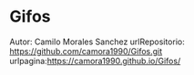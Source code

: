 # Gifos
Autor: Camilo Morales Sanchez
urlRepositorio: https://github.com/camora1990/Gifos.git
urlpagina:https://camora1990.github.io/Gifos/